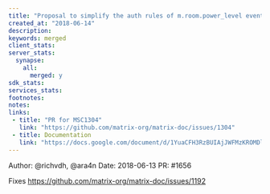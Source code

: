```yaml
---
title: "Proposal to simplify the auth rules of m.room.power_level events."
created_at: "2018-06-14"
description:
keywords: merged
client_stats:
server_stats:
  synapse:
    all:
      merged: y
sdk_stats:
services_stats:
footnotes:
notes:
links:
 - title: "PR for MSC1304"
   link: "https://github.com/matrix-org/matrix-doc/issues/1304"
 - title: Documentation
   link: "https://docs.google.com/document/d/1YuaCFH3RzBUIAjJWFMzKROMDlttoP94KIsyV_F_kfNs/edit#heading=h.8b2tmd2n0vhz"
---
```

Author: @richvdh, @ara4n
Date: 2018-06-13
PR: #1656

Fixes https://github.com/matrix-org/matrix-doc/issues/1192
